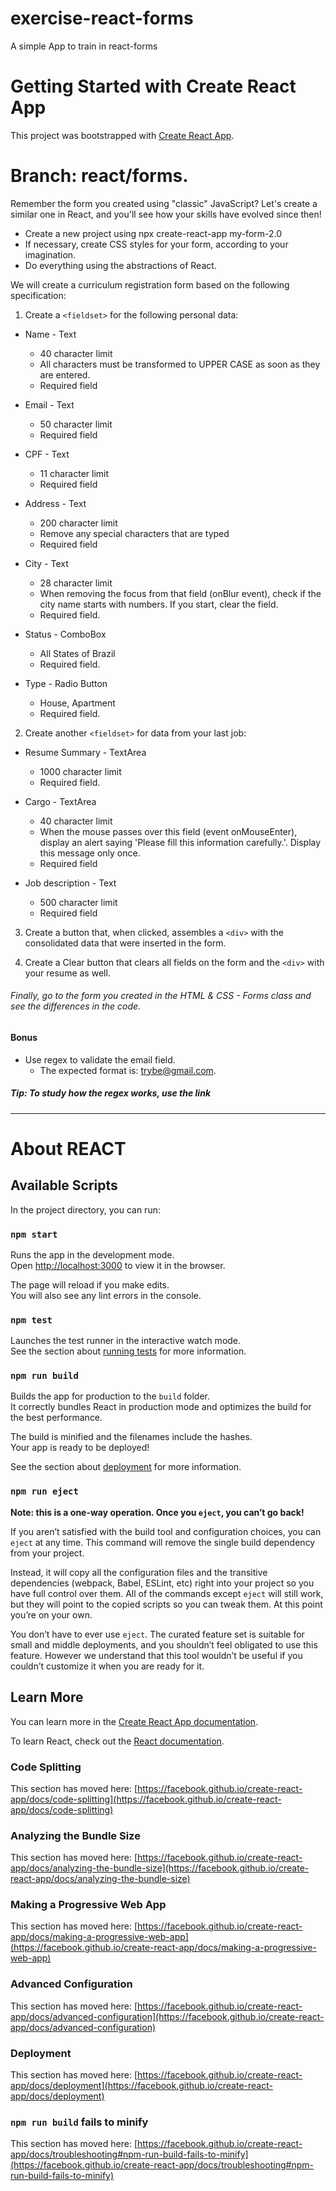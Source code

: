 # exercise-react-forms
A simple App to train in react-forms

# Getting Started with Create React App

This project was bootstrapped with [Create React App](https://github.com/facebook/create-react-app).

# Branch: react/forms.

Remember the form you created using "classic" JavaScript? Let's create a similar one in React, and you'll see how your skills have evolved since then!

- Create a new project using npx create-react-app my-form-2.0
- If necessary, create CSS styles for your form, according to your imagination.
- Do everything using the abstractions of React.
 
We will create a curriculum registration form based on the following specification:

1. Create a `<fieldset>` for the following personal data:
- Name - Text
  - 40 character limit
  - All characters must be transformed to UPPER CASE as soon as they are entered.
  - Required field

- Email - Text
  - 50 character limit
  - Required field

- CPF - Text
  - 11 character limit
  - Required field

- Address - Text
  - 200 character limit
  - Remove any special characters that are typed
  - Required field

- City - Text
  - 28 character limit
  - When removing the focus from that field (onBlur event), check if the city name starts with numbers. If you start, clear the field.
  - Required field.

- Status - ComboBox
  - All States of Brazil
  - Required field.

- Type - Radio Button
  - House, Apartment
  - Required field.

2. Create another `<fieldset>` for data from your last job:

- Resume Summary - TextArea
  - 1000 character limit
  - Required field.

- Cargo - TextArea
  - 40 character limit
  - When the mouse passes over this field (event onMouseEnter), display an alert saying 'Please fill this information carefully.'. Display this message only once.
  - Required field

- Job description - Text
  - 500 character limit
  - Required field

3. Create a button that, when clicked, assembles a `<div>` with the consolidated data that were inserted in the form.

4. Create a Clear button that clears all fields on the form and the `<div>` with your resume as well.

###### Finally, go to the form you created in the HTML & CSS - Forms class and see the differences in the code.

#### Bonus
- Use regex to validate the email field.
  - The expected format is: trybe@gmail.com.
##### **Tip: To study how the regex works, use the link**

---

# About REACT

## Available Scripts

In the project directory, you can run:

### `npm start`

Runs the app in the development mode.\
Open [http://localhost:3000](http://localhost:3000) to view it in the browser.

The page will reload if you make edits.\
You will also see any lint errors in the console.

### `npm test`

Launches the test runner in the interactive watch mode.\
See the section about [running tests](https://facebook.github.io/create-react-app/docs/running-tests) for more information.

### `npm run build`

Builds the app for production to the `build` folder.\
It correctly bundles React in production mode and optimizes the build for the best performance.

The build is minified and the filenames include the hashes.\
Your app is ready to be deployed!

See the section about [deployment](https://facebook.github.io/create-react-app/docs/deployment) for more information.

### `npm run eject`

**Note: this is a one-way operation. Once you `eject`, you can’t go back!**

If you aren’t satisfied with the build tool and configuration choices, you can `eject` at any time. This command will remove the single build dependency from your project.

Instead, it will copy all the configuration files and the transitive dependencies (webpack, Babel, ESLint, etc) right into your project so you have full control over them. All of the commands except `eject` will still work, but they will point to the copied scripts so you can tweak them. At this point you’re on your own.

You don’t have to ever use `eject`. The curated feature set is suitable for small and middle deployments, and you shouldn’t feel obligated to use this feature. However we understand that this tool wouldn’t be useful if you couldn’t customize it when you are ready for it.

## Learn More

You can learn more in the [Create React App documentation](https://facebook.github.io/create-react-app/docs/getting-started).

To learn React, check out the [React documentation](https://reactjs.org/).

### Code Splitting

This section has moved here: [https://facebook.github.io/create-react-app/docs/code-splitting](https://facebook.github.io/create-react-app/docs/code-splitting)

### Analyzing the Bundle Size

This section has moved here: [https://facebook.github.io/create-react-app/docs/analyzing-the-bundle-size](https://facebook.github.io/create-react-app/docs/analyzing-the-bundle-size)

### Making a Progressive Web App

This section has moved here: [https://facebook.github.io/create-react-app/docs/making-a-progressive-web-app](https://facebook.github.io/create-react-app/docs/making-a-progressive-web-app)

### Advanced Configuration

This section has moved here: [https://facebook.github.io/create-react-app/docs/advanced-configuration](https://facebook.github.io/create-react-app/docs/advanced-configuration)

### Deployment

This section has moved here: [https://facebook.github.io/create-react-app/docs/deployment](https://facebook.github.io/create-react-app/docs/deployment)

### `npm run build` fails to minify

This section has moved here: [https://facebook.github.io/create-react-app/docs/troubleshooting#npm-run-build-fails-to-minify](https://facebook.github.io/create-react-app/docs/troubleshooting#npm-run-build-fails-to-minify)

